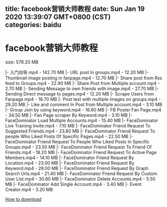 
title: facebook营销大师教程
date: Sun Jan 19 2020 13:39:07 GMT+0800 (CST)    
categories: baidu
---

# facebook营销大师教程
size: 578.20 MB
 
 
|- 入门向导.mp4 - 142.70 MB
|- URL post In groups.mp4 - 12.20 MB
|- Thumbnail image posting in fanpage.mp4 - 12.70 MB
|- Share post from Rss feed to Groups.mp4 - 22.90 MB
|- Share Post from Multiple account.mp4 - 2.70 MB
|- Sending Message to own friends with image.mp4 - 27.70 MB
|- Sending Direct message to pages.mp4 - 12.20 MB
|- Scrape Users from Fanpage.mp4 - 18.70 MB
|- Post text with multiple images on groups.mp4 - 29.20 MB
|- Like and comment In Post from Multiple account.mp4 - 3.10 MB
|- Group Join by using keyword.mp4 - 16.60 MB
|- FB Poster Fan Page.mp4 - 34.50 MB
|- Fan Page scraper By Keyword.mp4 - 3.10 MB
|- FaceDominator  Load Multiple Accounts.mp4 - 15.40 MB
|- FaceDominator  Live Training Invite.mp4 - 7.10 MB
|- FaceDominator  Friend Request To Suggested Friends.mp4 - 23.80 MB
|- FaceDominator  Friend Request To people Who Liked Posts Of Specific Pages.mp4 - 22.50 MB
|- FaceDominator  Friend Request To People Who Liked Posts In Specific Groups.mp4 - 23.50 MB
|- FaceDominator  Friend Request To Friend Of Friends.mp4 - 18.20 MB
|- FaceDominator  Friend Request To Active Page Members.mp4 - 14.10 MB
|- FaceDominator  Friend Request By Location.mp4 - 23.00 MB
|- FaceDominator  Friend Request By Keyword.mp4 - 28.00 MB
|- FaceDominator  Friend Request By Graph Search Urls.mp4 - 21.40 MB
|- FaceDominator  Friend Request By Custom User LIst.mp4 - 30.80 MB
|- FaceDominator  Delete Accounts.mp4 - 5.50 MB
|- FaceDominator  Add Single Account.mp4 - 3.40 MB
|- Event Creator.mp4 - 3.20 MB

[How to download](https://bpcam.bemobtrk.com/go/2ceec3aa-1ca2-46d6-b9ff-aaa5c184517c?jno=3962)